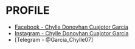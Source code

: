 # PROFILE 

- [Facebook - Chylle Donovhan Cuajotor Garcia](https://www.facebook.com/chylledonovhan.c.garcia)
- [Instagram -  Chylle Donovhan Cuajotor Garcia](https://www.instagram.com/jovantastic07/)
- [Telegram - @Garcia_Chylle07]
